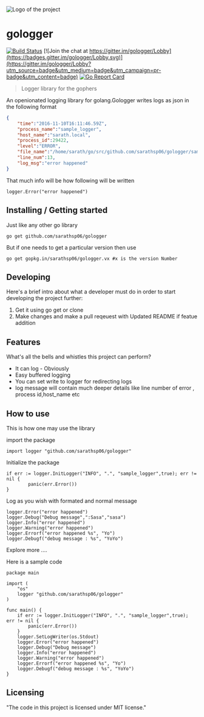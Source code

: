 ![Logo of the project](http://www.davesgames.net/papercraft/png/gallery-logs-01.png)

# gologger
[![Build Status](https://travis-ci.org/devpyp/gologger.svg?branch=master)](https://travis-ci.org/devpyp/gologger)
[![Join the chat at https://gitter.im/gologger/Lobby](https://badges.gitter.im/gologger/Lobby.svg)](https://gitter.im/gologger/Lobby?utm_source=badge&utm_medium=badge&utm_campaign=pr-badge&utm_content=badge) [![Go Report Card](https://goreportcard.com/badge/github.com/sarathsp06/gologger)](https://goreportcard.com/report/github.com/sarathsp06/gologger)
> Logger library for the gophers

An openionated logging library for golang.Gologger writes logs as json in the following format

```json
{
    "time":"2016-11-10T16:11:46.59Z",
    "process_name":"sample_logger",
    "host_name":"sarath.local",
    "process_id":29422,
    "level":"ERROR",
    "file_name":"/home/sarath/go/src/github.com/sarathsp06/gologger/sample/main.go",
    "line_num":13,
    "log_msg":"error happened"
}
```  

That much info will be how following will be written
```golang
logger.Error("error happened")
```

## Installing / Getting started

Just like any other go library

```shell
go get github.com/sarathsp06/gologger
```
But if one needs to get a particular version then use 

```shell
go get gopkg.in/sarathsp06/gologger.vx #x is the version Number
``` 


## Developing

Here's a brief intro about what a developer must do in order to start developing
the project further:

1. Get it using go get or clone
2. Make changes and make a pull reqeuest with Updated README if featue addition 


## Features

What's all the bells and whistles this project can perform?
* It can log - Obviously
* Easy buffered logging 
* You can set write to logger for redirecting logs
* log message will contain much deeper details like line number of error , process id,host_name  etc


## How to use
This is how one may use the library

import the package 
```golang
import logger "github.com/sarathsp06/gologger"
``` 
Initialize the  package 
```golang
if err := logger.InitLogger("INFO", ".", "sample_logger",true); err != nil {
		panic(err.Error())
}
```
Log as you wish with formated and normal message

```golang
logger.Error("error happened")
logger.Debug("Debug message",":Sasa","sasa")
logger.Info("error happened")
logger.Warning("error happened")
logger.Errorf("error happened %s", "Yo")
logger.Debugf("debug message : %s", "YoYo")
```

Explore more ....


Here is a sample code

```golang
package main

import (
	"os"
	logger "github.com/sarathsp06/gologger"
)

func main() {
	if err := logger.InitLogger("INFO", ".", "sample_logger",true); err != nil {
		panic(err.Error())
	}
	logger.SetLogWriter(os.Stdout)
	logger.Error("error happened")
	logger.Debug("Debug message")
	logger.Info("error happened")
	logger.Warning("error happened")
	logger.Errorf("error happened %s", "Yo")
	logger.Debugf("debug message : %s", "YoYo")
}
```

## Licensing


"The code in this project is licensed under MIT license."

